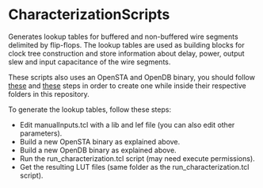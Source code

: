 # CharacterizationScripts
Generates lookup tables for buffered and non-buffered wire segments delimited by flip-flops. The lookup tables are used as building blocks for clock tree construction and store information about delay, power, output slew and input capacitance of the wire segments.

These scripts also uses an OpenSTA and OpenDB binary, you should follow [these](https://github.com/The-OpenROAD-Project/OpenSTA/blob/master/README.md) and [these](https://github.com/The-OpenROAD-Project/OpenDB/blob/master/README.md) steps in order to create one while inside their respective folders in this repository.

To generate the lookup tables, follow these steps:

* Edit manualInputs.tcl with a lib and lef file (you can also edit other parameters).
* Build a new OpenSTA binary as explained above.
* Build a new OpenDB binary as explained above.
* Run the run_characterization.tcl script (may need execute permissions).
* Get the resulting LUT files (same folder as the run_characterization.tcl script).
